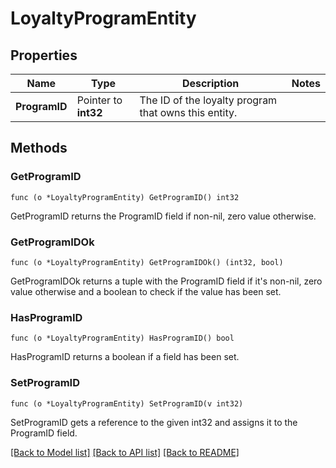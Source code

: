 # LoyaltyProgramEntity

## Properties

Name | Type | Description | Notes
------------ | ------------- | ------------- | -------------
**ProgramID** | Pointer to **int32** | The ID of the loyalty program that owns this entity. | 

## Methods

### GetProgramID

`func (o *LoyaltyProgramEntity) GetProgramID() int32`

GetProgramID returns the ProgramID field if non-nil, zero value otherwise.

### GetProgramIDOk

`func (o *LoyaltyProgramEntity) GetProgramIDOk() (int32, bool)`

GetProgramIDOk returns a tuple with the ProgramID field if it's non-nil, zero value otherwise
and a boolean to check if the value has been set.

### HasProgramID

`func (o *LoyaltyProgramEntity) HasProgramID() bool`

HasProgramID returns a boolean if a field has been set.

### SetProgramID

`func (o *LoyaltyProgramEntity) SetProgramID(v int32)`

SetProgramID gets a reference to the given int32 and assigns it to the ProgramID field.


[[Back to Model list]](../README.md#documentation-for-models) [[Back to API list]](../README.md#documentation-for-api-endpoints) [[Back to README]](../README.md)


